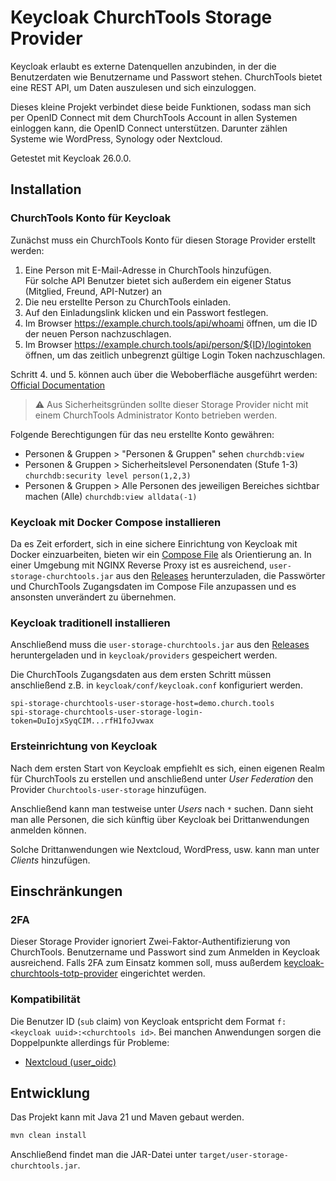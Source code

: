 # Keycloak ChurchTools Storage Provider

Keycloak erlaubt es externe Datenquellen anzubinden, in der die Benutzerdaten wie Benutzername und Passwort stehen.
ChurchTools bietet eine REST API, um Daten auszulesen und sich einzuloggen.

Dieses kleine Projekt verbindet diese beide Funktionen, sodass man sich per OpenID Connect mit dem ChurchTools
Account in allen Systemen einloggen kann, die OpenID Connect unterstützen.
Darunter zählen Systeme wie WordPress, Synology oder Nextcloud.

Getestet mit Keycloak 26.0.0.

## Installation

### ChurchTools Konto für Keycloak

Zunächst muss ein ChurchTools Konto für diesen Storage Provider erstellt werden:

1. Eine Person mit E-Mail-Adresse in ChurchTools hinzufügen.  
   Für solche API Benutzer bietet sich außerdem ein eigener Status (Mitglied, Freund, API-Nutzer) an
2. Die neu erstellte Person zu ChurchTools einladen.
3. Auf den Einladungslink klicken und ein Passwort festlegen.
4. Im Browser https://example.church.tools/api/whoami öffnen, um die ID der neuen Person nachzuschlagen.
5. Im Browser https://example.church.tools/api/person/${ID}/logintoken öffnen, 
   um das zeitlich unbegrenzt gültige Login Token nachzuschlagen.

Schritt 4. und 5. können auch über die Weboberfläche ausgeführt werden: [Official Documentation](https://hilfe.church.tools/wiki/0/API%20Authentifizierung#logintoken)

> ⚠️ Aus Sicherheitsgründen sollte dieser Storage Provider nicht mit einem ChurchTools Administrator Konto betrieben werden.

Folgende Berechtigungen für das neu erstellte Konto gewähren:

- Personen & Gruppen > "Personen & Gruppen" sehen `churchdb:view`
- Personen & Gruppen > Sicherheitslevel Personendaten (Stufe 1-3) `churchdb:security level person(1,2,3)`
- Personen & Gruppen > Alle Personen des jeweiligen Bereiches sichtbar machen (Alle) `churchdb:view alldata(-1)`

### Keycloak mit Docker Compose installieren

Da es Zeit erfordert, sich in eine sichere Einrichtung von Keycloak mit Docker einzuarbeiten,
bieten wir ein [Compose File](compose.yaml) als Orientierung an.
In einer Umgebung mit NGINX Reverse Proxy ist es ausreichend, `user-storage-churchtools.jar` aus den
[Releases](https://github.com/canchanchara/keycloak-churchtools-storage-provider/releases) herunterzuladen,
die Passwörter und ChurchTools Zugangsdaten im Compose File anzupassen und es ansonsten unverändert zu übernehmen.

### Keycloak traditionell installieren

Anschließend muss die `user-storage-churchtools.jar` aus den
[Releases](https://github.com/canchanchara/keycloak-churchtools-storage-provider/releases)
heruntergeladen und in `keycloak/providers` gespeichert werden.

Die ChurchTools Zugangsdaten aus dem ersten Schritt müssen anschließend z.B. in `keycloak/conf/keycloak.conf`
konfiguriert werden.

```properties
spi-storage-churchtools-user-storage-host=demo.church.tools
spi-storage-churchtools-user-storage-login-token=DuIojxSyqCIM...rfH1foJvwax
```

### Ersteinrichtung von Keycloak

Nach dem ersten Start von Keycloak empfiehlt es sich, einen eigenen Realm für ChurchTools zu erstellen
und anschließend unter _User Federation_ den Provider `Churchtools-user-storage` hinzufügen. 

Anschließend kann man testweise unter _Users_ nach `*` suchen. Dann sieht man alle Personen,
die sich künftig über Keycloak bei Drittanwendungen anmelden können.

Solche Drittanwendungen wie Nextcloud, WordPress, usw. kann man unter _Clients_ hinzufügen.

## Einschränkungen

### 2FA

Dieser Storage Provider ignoriert Zwei-Faktor-Authentifizierung von ChurchTools.
Benutzername und Passwort sind zum Anmelden in Keycloak ausreichend. 
Falls 2FA zum Einsatz kommen soll, muss außerdem
[keycloak-churchtools-totp-provider](https://github.com/canchanchara/keycloak-churchtools-totp-provider)
eingerichtet werden. 

### Kompatibilität

Die Benutzer ID (`sub` claim) von Keycloak entspricht dem Format `f:<keycloak uuid>:<churchtools id>`.
Bei manchen Anwendungen sorgen die Doppelpunkte allerdings für Probleme: 
- [Nextcloud (user_oidc)](https://github.com/nextcloud/user_oidc/issues/690)

## Entwicklung

Das Projekt kann mit Java 21 und Maven gebaut werden.

```bash
mvn clean install
```

Anschließend findet man die JAR-Datei unter `target/user-storage-churchtools.jar`.
